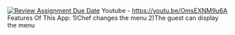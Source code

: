[![Review Assignment Due Date](https://classroom.github.com/assets/deadline-readme-button-22041afd0340ce965d47ae6ef1cefeee28c7c493a6346c4f15d667ab976d596c.svg)](https://classroom.github.com/a/3VH9MfnL)
Youtube - https://youtu.be/OmsEXNM9u6A
Features Of This App:
1)Chef changes the menu
2)The guest can display the menu 


